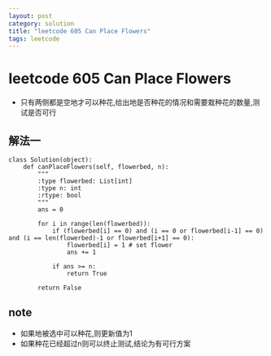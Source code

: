```yaml
---
layout: post
category: solution
title: "leetcode 605 Can Place Flowers"
tags: leetcode
---
```


# leetcode 605 Can Place Flowers

* 只有两侧都是空地才可以种花,给出地是否种花的情况和需要栽种花的数量,测试是否可行

## 解法一
```
class Solution(object):
    def canPlaceFlowers(self, flowerbed, n):
        """
        :type flowerbed: List[int]
        :type n: int
        :rtype: bool
        """
        ans = 0
        
        for i in range(len(flowerbed)):
            if (flowerbed[i] == 0) and (i == 0 or flowerbed[i-1] == 0) and (i == len(flowerbed)-1 or flowerbed[i+1] == 0):
                flowerbed[i] = 1 # set flower
                ans += 1
            
            if ans >= n:
                return True

        return False
```

## note

* 如果地被选中可以种花,则更新值为1
* 如果种花已经超过n则可以终止测试,结论为有可行方案
